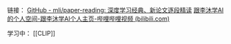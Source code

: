 链接：
[GitHub - mli/paper-reading: 深度学习经典、新论文逐段精读](https://github.com/mli/paper-reading)
[跟李沐学AI的个人空间-跟李沐学AI个人主页-哔哩哔哩视频 (bilibili.com)](https://space.bilibili.com/1567748478/channel/collectiondetail?sid=32744)

学习中：
[[CLIP]]

